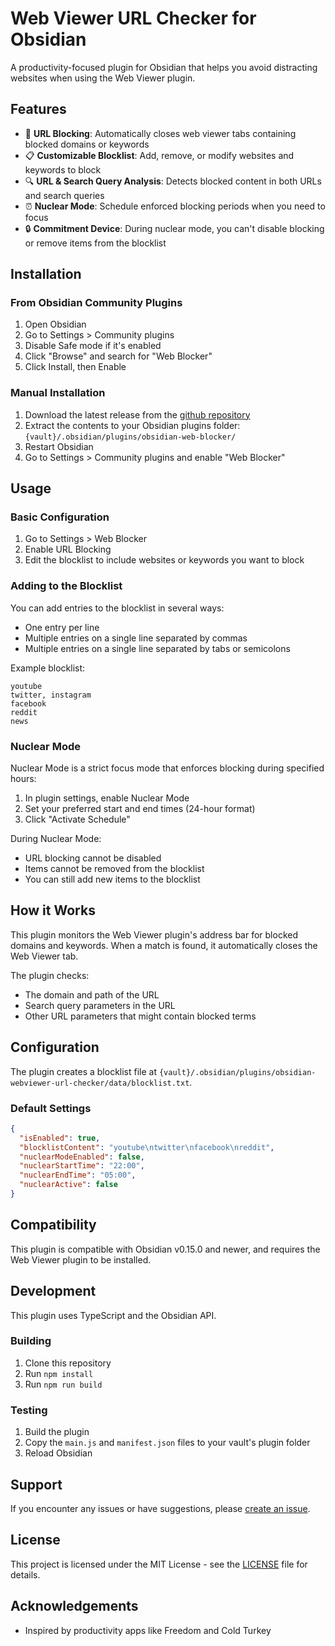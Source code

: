 # Web Viewer URL Checker for Obsidian

A productivity-focused plugin for Obsidian that helps you avoid distracting websites when using the Web Viewer plugin.

## Features

- 🚫 **URL Blocking**: Automatically closes web viewer tabs containing blocked domains or keywords
- 📋 **Customizable Blocklist**: Add, remove, or modify websites and keywords to block
- 🔍 **URL & Search Query Analysis**: Detects blocked content in both URLs and search queries
- ⏰ **Nuclear Mode**: Schedule enforced blocking periods when you need to focus
- 🔒 **Commitment Device**: During nuclear mode, you can't disable blocking or remove items from the blocklist

## Installation

### From Obsidian Community Plugins

1. Open Obsidian
2. Go to Settings > Community plugins
3. Disable Safe mode if it's enabled
4. Click "Browse" and search for "Web Blocker"
5. Click Install, then Enable

### Manual Installation

1. Download the latest release from the [github repository](https://github.com/hariharprasadd/obsidian-web-blocker)
2. Extract the contents to your Obsidian plugins folder: `{vault}/.obsidian/plugins/obsidian-web-blocker/`
3. Restart Obsidian
4. Go to Settings > Community plugins and enable "Web Blocker"

## Usage

### Basic Configuration

1. Go to Settings > Web Blocker
2. Enable URL Blocking
3. Edit the blocklist to include websites or keywords you want to block

### Adding to the Blocklist

You can add entries to the blocklist in several ways:
- One entry per line
- Multiple entries on a single line separated by commas
- Multiple entries on a single line separated by tabs or semicolons

Example blocklist:
```
youtube
twitter, instagram
facebook
reddit
news
```

### Nuclear Mode

Nuclear Mode is a strict focus mode that enforces blocking during specified hours:

1. In plugin settings, enable Nuclear Mode
2. Set your preferred start and end times (24-hour format)
3. Click "Activate Schedule"

During Nuclear Mode:
- URL blocking cannot be disabled
- Items cannot be removed from the blocklist
- You can still add new items to the blocklist

## How it Works

This plugin monitors the Web Viewer plugin's address bar for blocked domains and keywords. When a match is found, it automatically closes the Web Viewer tab.

The plugin checks:
- The domain and path of the URL
- Search query parameters in the URL
- Other URL parameters that might contain blocked terms

## Configuration

The plugin creates a blocklist file at `{vault}/.obsidian/plugins/obsidian-webviewer-url-checker/data/blocklist.txt`.

### Default Settings

```json
{
  "isEnabled": true,
  "blocklistContent": "youtube\ntwitter\nfacebook\nreddit",
  "nuclearModeEnabled": false,
  "nuclearStartTime": "22:00",
  "nuclearEndTime": "05:00",
  "nuclearActive": false
}
```

## Compatibility

This plugin is compatible with Obsidian v0.15.0 and newer, and requires the Web Viewer plugin to be installed.

## Development

This plugin uses TypeScript and the Obsidian API.

### Building

1. Clone this repository
2. Run `npm install`
3. Run `npm run build`

### Testing

1. Build the plugin
2. Copy the `main.js` and `manifest.json` files to your vault's plugin folder
3. Reload Obsidian

## Support

If you encounter any issues or have suggestions, please [create an issue](https://github.com/hariharprasadd/obsidian-web-blocker/issues).

## License

This project is licensed under the MIT License - see the [LICENSE](LICENSE) file for details.

## Acknowledgements

- Inspired by productivity apps like Freedom and Cold Turkey